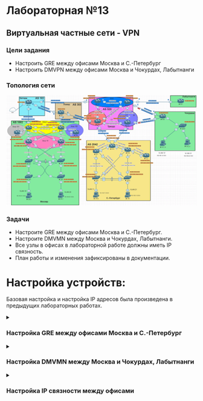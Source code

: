 # Лабораторная №13

## Виртуальная частные сети - VPN

### Цели задания

- Настроить GRE между офисами Москва и С.-Петербург
- Настроить DMVPN между офисами Москва и Чокурдах, Лабытнанги

### Топология сети

![](./img/lab_13.png)

### Задачи

- Настроите GRE между офисами Москва и С.-Петербург.
- Настроите DMVMN между Москва и Чокурдах, Лабытнанги.
- Все узлы в офисах в лабораторной работе должны иметь IP связность.
- План работы и изменения зафиксированы в документации.

# Настройка устройств:

Базовая настройка и настройка IP адресов была произведена в предыдущих лабораторных работах.

<details>

<summary><H3>Настройка GRE между офисами Москва и С.-Петербург</H3></summary>

Между офисами Москва и С.-Петербург создадим два GRE канала:

- от R14 до R18 на интерфейс **e0/2**
- от R15 до R18 на интерфейс **e0/3**

## Таблица адресов для GRE между офисами Москва и С.-Петербург

| Device | Interface | IP Address  | Subnet Mask     | Default Gateway | Description     |
| ------ | --------- | ----------- | --------------- | --------------- | --------------- |
| R14    | tun0      | 172.16.10.1 | 255.255.255.252 |                 | to_SPB_R18_e0/2 |
| R15    | tun1      | 172.16.10.5 | 255.255.255.252 |                 | to_SPB_R18_e0/3 |
| R18    | tun0      | 172.16.10.2 | 255.255.255.252 |                 | to_MSK_R14      |
|        | tun1      | 172.16.10.6 | 255.255.255.252 |                 | to_MSK_R15      |

### R14

```
interface Tunnel0
 description to_SPB_R18_e0/2
 ip address 172.16.10.1 255.255.255.252
 tunnel source Ethernet0/2
 tunnel destination 67.73.193.2
 tunnel key 1
!
```

### R15

```
interface Tunnel1
 description to_SPB_R18_e0/3
 ip address 172.16.10.5 255.255.255.252
 tunnel source Ethernet0/2
 tunnel destination 64.210.65.2
 tunnel key 2
!
```

### R18

```
!
interface Tunnel0
 description to_MSK_R14
 ip address 172.16.10.2 255.255.255.252
 tunnel source Ethernet0/2
 tunnel destination 207.231.240.2
 tunnel key 1
!
interface Tunnel1
 description to_MSK_R15
 ip address 172.16.10.6 255.255.255.252
 tunnel source Ethernet0/3
 tunnel destination 128.249.190.2
 tunnel key 2
!
```

### Проверка работы GRE туннелей

#### tun0 R14

!["tun0 R14"](./img/tun0_r14.png)

#### tun1 R15

!["tun1 R15"](./img/tun1_r15.png)

#### tun0 R18

!["tun0 R18"](./img/tun0_r18.png)

#### tun1 R18

!["tun1 R18"](./img/tun1_r18.png)

#### пинги с R18 на адреса туннелей R14 и R15

!["пинги с R18 на адреса туннелей R14 и R15"](./img/ping_r18_tun.png)

</details>

<details>

<summary><H3>Настройка DMVMN между Москва и Чокурдах, Лабытнанги</H3></summary>

## Таблица адресов для mGRE

| Device | Interface | IP Address    | Subnet Mask   | Default Gateway |
| ------ | --------- | ------------- | ------------- | --------------- |
| R14    | tun10     | 172.16.100.14 | 255.255.255.0 |                 |
| R15    | tun10     | 172.16.100.55 | 255.255.255.0 |                 |
| R27    | tun10     | 172.16.100.27 | 255.255.255.0 |                 |
| R28    | tun10     | 172.16.100.28 | 255.255.255.0 |                 |

Маршрутизаторам R14 и R15 в офисе Москва назначим роль **HUB**

### R14

```
!
interface Tunnel10
 description DMVPN
 ip address 172.16.100.14 255.255.255.0
 no ip redirects
 ip nhrp map multicast dynamic
 ip nhrp network-id 100
 tunnel source Ethernet0/2
 tunnel mode gre multipoint
 tunnel key 100
!
```

### R15

```
!
interface Tunnel10
 description DMVPN
 ip address 172.16.100.15 255.255.255.0
 no ip redirects
 ip nhrp map multicast dynamic
 ip nhrp network-id 100
 tunnel source Ethernet0/2
 tunnel mode gre multipoint
 tunnel key 100
!
```

Маршрутизаторам R27 и R28 назначим роль **SPOKE** и создадим **nhrp map** на оба **HUB**

### R27

```
!
interface Tunnel10
 ip address 172.16.100.27 255.255.255.0
 no ip redirects
 ip nhrp map 172.16.100.14 207.231.240.2
 ip nhrp map multicast 207.231.240.2
 ip nhrp map 172.16.100.15 128.249.190.2
 ip nhrp map multicast 128.249.190.2
 ip nhrp network-id 100
 ip nhrp nhs 172.16.100.14
 ip nhrp nhs 172.16.100.15
 tunnel source Ethernet0/0
 tunnel mode gre multipoint
 tunnel key 100
!
```

### R28

```
!
interface Tunnel10
 ip address 172.16.100.28 255.255.255.0
 no ip redirects
 ip nhrp map 172.16.100.14 207.231.240.2
 ip nhrp map 172.16.100.15 128.249.190.2
 ip nhrp map multicast 207.231.240.2
 ip nhrp map multicast 128.249.190.2
 ip nhrp network-id 100
 ip nhrp nhs 172.16.100.14
 ip nhrp nhs 172.16.100.15
 tunnel source Ethernet0/1
 tunnel mode gre multipoint
 tunnel key 100
!
```

### Проверка работы mGRE туннелей

#### dmvpn R14

!["dmvpn R14"](./img/dmvpn_r14.png)

#### nhrp R14

!["nhrp R14"](./img/nhrp_r14.png)

#### dmvpn R15

!["dmvpn R15"](./img/dmvpn_r15.png)

#### nhrp R15

!["nhrp R15"](./img/nhrp_r15.png)

#### dmvpn R27

!["dmvpn R27"](./img/dmvpn_r27.png)

#### nhrp R27

!["nhrp R27"](./img/nhrp_r27.png)

#### dmvpn R28

!["dmvpn R28"](./img/dmvpn_r28.png)

#### nhrp R28

!["nhrp R28"](./img/nhrp_r28.png)

#### пинги от R27

!["пинги от R27"](./img/ping_r27.png)

#### пинги от R28

!["пинги от R28"](./img/ping_r28.png)

</details>

<details>

<summary><H3>Настройка IP связности между офисами</H3></summary>

Для обмена префиксами между офисами будем использовать BGP протокол. В офисе Москва между HUB уже настроена iBGP сессия. Для офисов Лабытнанги и Чокурдах номера AS возьмем из приватного диапазона соответственно 65027 и 65028 и настроим eBGP соседство между HUB и SPOKE. Такая конфигурация подразумевает использование DMVPN во 2-й фазе spoke-to-spoke.

На HUB (R14 b R15) настроим BGP соседство через peer-group.

#### R14

```
router bgp 1001
 bgp router-id 10.100.100.14
 bgp log-neighbor-changes
 bgp listen range 172.16.100.0/24 peer-group REM_OFFICE
 neighbor REM_OFFICE peer-group
 neighbor REM_OFFICE remote-as 65027 alternate-as 65028
 neighbor 10.10.90.42 remote-as 1001
 neighbor 2001:DB8:1415::15 remote-as 1001
 neighbor 2001:1860:4000:100::1 remote-as 101
 neighbor 172.16.10.2 remote-as 2042
 neighbor 207.231.240.1 remote-as 101
 !
 address-family ipv4
  network 10.10.90.40 mask 255.255.255.252
  network 207.231.240.0 mask 255.255.255.252
  redistribute ospfv3 1 route-map rm_for_VPN
  neighbor REM_OFFICE activate
  neighbor REM_OFFICE route-map rm_REM_OFFICE out
  neighbor 10.10.90.42 activate
  no neighbor 2001:DB8:1415::15 activate
  no neighbor 2001:1860:4000:100::1 activate
  neighbor 172.16.10.2 activate
  neighbor 172.16.10.2 route-map rm_REM_OFFICE out
  neighbor 207.231.240.1 activate
  neighbor 207.231.240.1 prefix-list pl_RFC_1918 out
  neighbor 207.231.240.1 filter-list 1 out
 exit-address-family
 !
 address-family ipv6
  network 2001:DB8:1415::/64
  network 2001:1860:4000:100::/64
  neighbor 2001:DB8:1415::15 activate
  neighbor 2001:1860:4000:100::1 activate
  neighbor 2001:1860:4000:100::1 filter-list 1 out
 exit-address-family
!
```

#### R15

```
router bgp 1001
 bgp router-id 10.100.100.15
 bgp log-neighbor-changes
 bgp listen range 172.16.100.0/24 peer-group REM_OFFICE
 neighbor REM_OFFICE peer-group
 neighbor REM_OFFICE remote-as 65027 alternate-as 65028
 neighbor 10.10.90.41 remote-as 1001
 neighbor 2001:468:1A08:1001::1 remote-as 301
 neighbor 2001:DB8:1415::14 remote-as 1001
 neighbor 128.249.190.1 remote-as 301
 neighbor 172.16.10.6 remote-as 2042
 !
 address-family ipv4
  network 10.10.90.40 mask 255.255.255.252
  network 128.249.190.0 mask 255.255.255.248
  redistribute ospfv3 1 route-map rm_for_VPN
  neighbor REM_OFFICE activate
  neighbor REM_OFFICE route-map rm_REM_OFFICE out
  neighbor 10.10.90.41 activate
  no neighbor 2001:468:1A08:1001::1 activate
  no neighbor 2001:DB8:1415::14 activate
  neighbor 128.249.190.1 activate
  neighbor 128.249.190.1 prefix-list pl_RFC_1918 out
  neighbor 128.249.190.1 route-map rm_ALL_OFFICE in
  neighbor 128.249.190.1 filter-list 1 out
  neighbor 172.16.10.6 activate
  neighbor 172.16.10.6 route-map rm_REM_OFFICE out
 exit-address-family
 !
 address-family ipv6
  network 2001:468:1A08:1001::/64
  network 2001:DB8:1415::/64
  neighbor 2001:468:1A08:1001::1 activate
  neighbor 2001:468:1A08:1001::1 route-map rm_ALL_OFFICE_v6 in
  neighbor 2001:468:1A08:1001::1 filter-list 1 out
  neighbor 2001:DB8:1415::14 activate
 exit-address-family
!
```

</details>
